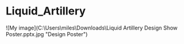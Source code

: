 # Liquid_Artillery

![My image](C:\Users\miles\Downloads\Liquid Artillery Design Show Poster.pptx.jpg "Design Poster")
